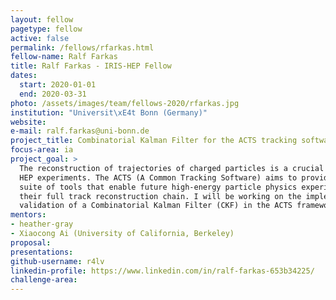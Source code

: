 ```yaml
---
layout: fellow
pagetype: fellow
active: false
permalink: /fellows/rfarkas.html
fellow-name: Ralf Farkas
title: Ralf Farkas - IRIS-HEP Fellow
dates:
  start: 2020-01-01
  end: 2020-03-31
photo: /assets/images/team/fellows-2020/rfarkas.jpg
institution: "Universit\xE4t Bonn (Germany)"
website:
e-mail: ralf.farkas@uni-bonn.de
project_title: Combinatorial Kalman Filter for the ACTS tracking software
focus-area: ia
project_goal: >
  The reconstruction of trajectories of charged particles is a crucial task for most
  HEP experiments. The ACTS (A Common Tracking Software) aims to provide an experiment-independent
  suite of tools that enable future high-energy particle physics experiments to implement
  their full track reconstruction chain. I will be working on the implementation and
  validation of a Combinatorial Kalman Filter (CKF) in the ACTS framework.
mentors:
- heather-gray
- Xiaocong Ai (University of California, Berkeley)
proposal:
presentations:
github-username: r4lv
linkedin-profile: https://www.linkedin.com/in/ralf-farkas-653b34225/
challenge-area:
---
```

